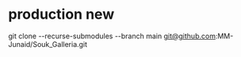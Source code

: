 # production new
 git clone --recurse-submodules --branch main git@github.com:MM-Junaid/Souk_Galleria.git
